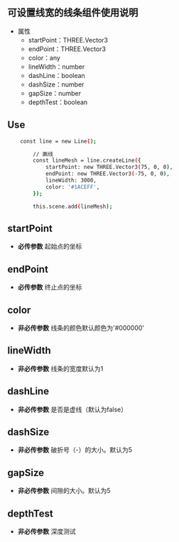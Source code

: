 ## 可设置线宽的线条组件使用说明

- 属性
    - startPoint：THREE.Vector3
    - endPoint：THREE.Vector3
    - color：any
    - lineWidth：number
    - dashLine：boolean
    - dashSize：number
    - gapSize：number
    - depthTest：boolean

## Use
```sh
    const line = new Line();

        // 画线
        const lineMesh = line.createLine({
            startPoint: new THREE.Vector3(75, 0, 0),
            endPoint: new THREE.Vector3(-75, 0, 0),
            lineWidth: 3000,
            color: '#1ACEFF',
        });

        this.scene.add(lineMesh);

```


## startPoint
- **必传参数** 起始点的坐标

## endPoint
- **必传参数** 终止点的坐标

## color
- **非必传参数** 线条的颜色默认颜色为'#000000'

## lineWidth
- **非必传参数** 线条的宽度默认为1

## dashLine
- **非必传参数** 是否是虚线（默认为false）

## dashSize
- **非必传参数** 破折号（-）的大小。默认为5

## gapSize
- **非必传参数** 间隙的大小。默认为5

## depthTest
- **非必传参数** 深度测试
